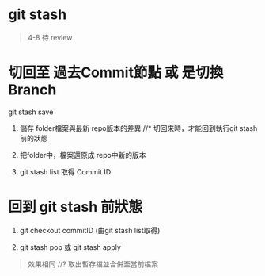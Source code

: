 # git stash  
> 4-8 待 review

# 切回至 過去Commit節點 或 是切換 Branch
git stash save 
1. 儲存 folder檔案與最新 repo版本的差異
//* 切回來時，才能回到執行git stash前的狀態

2. 把folder中，檔案還原成 repo中新的版本
3. git stash list 取得 Commit ID

# 回到 git stash 前狀態
1. git checkout commitID (由git stash list取得)

2. git stash pop 或 git stash apply
> 效果相同
//? 取出暫存檔並合併至當前檔案